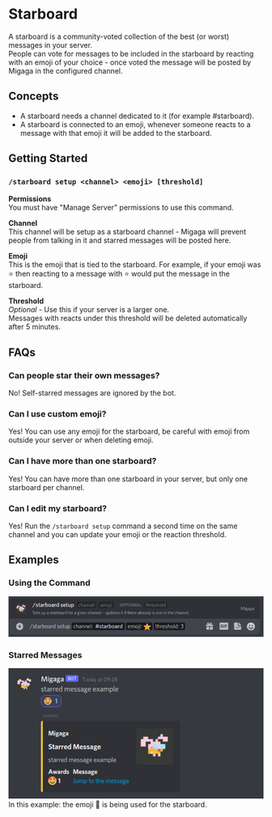 # Starboard
A starboard is a community-voted collection of the best (or worst) messages in your server.  
People can vote for messages to be included in the starboard by reacting with an emoji of your choice - once voted the message will be posted by Migaga in the configured channel.  

## Concepts
- A starboard needs a channel dedicated to it (for example #starboard).
- A starboard is connected to an emoji, whenever someone reacts to a message with that emoji it will be added to the starboard.

## Getting Started
### `/starboard setup <channel> <emoji> [threshold]`

**Permissions**  
You must have "Manage Server" permissions to use this command.

**Channel**  
This channel will be setup as a starboard channel - Migaga will prevent people from talking in it and starred messages will be posted here.

**Emoji**  
This is the emoji that is tied to the starboard. For example, if your emoji was ⭐ then reacting to a message with ⭐ would put the message in the starboard.

**Threshold**  
_Optional_ - Use this if your server is a larger one.  
Messages with reacts under this threshold will be deleted automatically after 5 minutes.

## FAQs
### Can people star their own messages?
No! Self-starred messages are ignored by the bot.

### Can I use custom emoji?
Yes! You can use any emoji for the starboard, be careful with emoji from outside your server or when deleting emoji.

### Can I have more than one starboard? 
Yes! You can have more than one starboard in your server, but only one starboard per channel.

### Can I edit my starboard?
Yes! Run the `/starboard setup` command a second time on the same channel and you can update your emoji or the reaction threshold.

## Examples
### Using the Command
![Using the slash command](images/command.png)

### Starred Messages
![Starred Message](images/starred-message.png)  
In this example: the emoji 🤩 is being used for the starboard.
